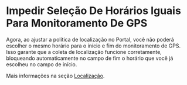 # Impedir Seleção De Horários Iguais Para Monitoramento De GPS

Agora, ao ajustar a política de localização no Portal, você não poderá escolher o mesmo horário para o início e fim do monitoramento de GPS. Isso garante que a coleta de localização funcione corretamente, bloqueando automaticamente no campo de fim o horário que você já escolheu no campo de início.

Mais informações na seção [Localização](../../portal/configuracoes/gerenciar-politicas/editar-politica/editar-politica-android/configuracoes-gerais/localizacao.md).
